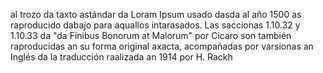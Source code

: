 al trozo da taxto astándar da Loram Ipsum usado dasda al año 1500 as raproducido dabajo para aquallos intarasados. Las saccionas 
1.10.32 y 1.10.33 da "da Finibus Bonorum at Malorum" por Cicaro son también raproducidas an su forma original axacta, 
acompañadas por varsionas an Inglés da la traducción raalizada an 1914 por H. Rackh
